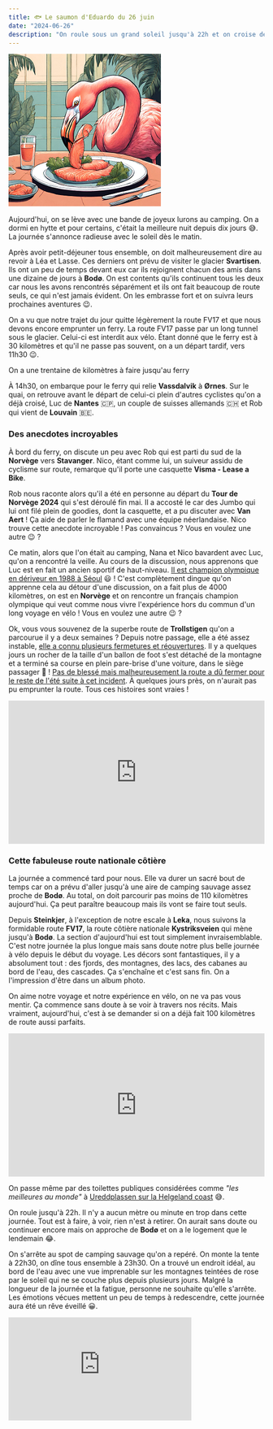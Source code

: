 ```yaml
---
title: 🐟 Le saumon d'Eduardo du 26 juin
date: "2024-06-26"
description: "On roule sous un grand soleil jusqu'à 22h et on croise des paysages à couper le souffle !"
---
```


![Saumon d'Eduardo](../saumon_eduardo.png)

Aujourd'hui, on se lève avec une bande de joyeux lurons au camping. On a dormi en hytte et pour certains, c'était la meilleure nuit depuis dix jours 😅. La journée s'annonce radieuse avec le soleil dès le matin.

Après avoir petit-déjeuner tous ensemble, on doit malheureusement dire au revoir à Léa et Lasse. Ces derniers ont prévu de visiter le glacier **Svartisen**. Ils ont un peu de temps devant eux car ils rejoignent chacun des amis dans une dizaine de jours à **Bodø**. On est contents qu'ils continuent tous les deux car nous les avons rencontrés séparément et ils ont fait beaucoup de route seuls, ce qui n'est jamais évident. On les embrasse fort et on suivra leurs prochaines aventures 😉.

On a vu que notre trajet du jour quitte légèrement la route FV17 et que nous devons encore emprunter un ferry. La route FV17 passe par un long tunnel sous le glacier. Celui-ci est interdit aux vélo. Étant donné que le ferry est à 30 kilomètres et qu'il ne passe pas souvent, on a un départ tardif, vers 11h30 😉.

On a une trentaine de kilomètres à faire jusqu'au ferry

À 14h30, on embarque pour le ferry qui relie **Vassdalvik** à **Ørnes**. Sur le quai, on retrouve avant le départ de celui-ci plein d'autres cyclistes qu'on a déjà croisé, Luc de **Nantes** 🇨🇵, un couple de suisses allemands 🇨🇭 et Rob qui vient de **Louvain** 🇧🇪.

### Des anecdotes incroyables

À bord du ferry, on discute un peu avec Rob qui est parti du sud de la **Norvège** vers **Stavanger**. Nico, étant comme lui, un suiveur assidu de cyclisme sur route, remarque qu'il porte une casquette **Visma - Lease a Bike**.

Rob nous raconte alors qu'il a été en personne au départ du **Tour de Norvège 2024** qui s'est déroulé fin mai. Il a accosté le car des Jumbo qui lui ont filé plein de goodies, dont la casquette, et a pu discuter avec **Van Aert** ! Ça aide de parler le flamand avec une équipe néerlandaise. Nico trouve cette anecdote incroyable ! Pas convaincus ? Vous en voulez une autre 😉 ?

Ce matin, alors que l'on était au camping, Nana et Nico bavardent avec Luc, qu'on a rencontré la veille. Au cours de la discussion, nous apprenons que Luc est en fait un ancien sportif de haut-niveau. [Il est champion olympique en dériveur en 1988 à Séoul](https://www.lest-eclair.fr/id601720/article/2024-05-19/luc-pillot-champion-olympique-aubois-de-passage-sur-ses-terres-courtenot-avant) 😃 ! C'est complètement dingue qu'on apprenne cela au détour d'une discussion, on a fait plus de 4000 kilomètres, on est en **Norvège** et on rencontre un français champion olympique qui veut comme nous vivre l'expérience hors du commun d'un long voyage en vélo ! Vous en voulez une autre 😉 ?

Ok, vous vous souvenez de la superbe route de **Trollstigen** qu'on a parcourue il y a deux semaines ? Depuis notre passage, elle a été assez instable, [elle a connu plusieurs fermetures et réouvertures](https://www.thelocal.no/20240607/norways-famous-trollstigen-road-reopens-for-summer). Il y a quelques jours un rocher de la taille d'un ballon de foot s'est détaché de la montagne et a terminé sa course en plein pare-brise d'une voiture, dans le siège passager 🤯 ! [Pas de blessé mais malheureusement la route a dû fermer pour le reste de l'été suite à cet incident](https://www.newsinenglish.no/2024/06/20/rockslides-closed-trollstigen-again/). À quelques jours près, on n'aurait pas pu emprunter la route. Tous ces histoires sont vraies !

<div style="width: 100%; height: 0; position: relative; padding-bottom: 56%;"><iframe src="https://giphy.com/embed/5PvdsQmoZQx9Ej4xaJ" style="top: 0; left: 0; width: 100%; height: 100%; position: absolute; border: 0;" allowfullscreen scrolling="no" allow="encrypted-media;" class="giphy-embed"></iframe></div> 

### Cette fabuleuse route nationale côtière 

La journée a commencé tard pour nous. Elle va durer un sacré bout de temps car on a prévu d'aller jusqu'à une aire de camping sauvage assez proche de **Bodø**. Au total, on doit parcourir pas moins de 110 kilomètres aujourd'hui. Ça peut paraître beaucoup mais ils vont se faire tout seuls.

Depuis **Steinkjer**, à l'exception de notre escale à **Leka**, nous suivons la formidable route **FV17**, la route côtière nationale **Kystriksveien** qui mène jusqu'à **Bodø**. La section d'aujourd'hui est tout simplement invraisemblable. C'est notre journée la plus longue mais sans doute notre plus belle journée à vélo depuis le début du voyage. Les décors sont fantastiques, il y a absolument tout : des fjords, des montagnes, des lacs, des cabanes au bord de l'eau, des cascades. Ça s'enchaîne et c'est sans fin. On a l'impression d'être dans un album photo. 

On aime notre voyage et notre expérience en vélo, on ne va pas vous mentir. Ça commence sans doute à se voir à travers nos récits. Mais vraiment, aujourd'hui, c'est à se demander si on a déjà fait 100 kilomètres de route aussi parfaits.

<div style="width: 100%; height: 0; position: relative; padding-bottom: 56%;"><iframe src="https://giphy.com/embed/0LwfS4fGJK8FPQbMoV" style="top: 0; left: 0; width: 100%; height: 100%; position: absolute; border: 0;" allowfullscreen scrolling="no" allow="encrypted-media;" class="giphy-embed"></iframe></div>

On passe même par des toilettes publiques considérées comme *"les meilleures au monde"* à [Ureddplassen sur la Helgeland coast](https://www.visitnorway.com/plan-your-trip/travel-tips-a-z/norwegian-scenic-routes/worlds-best-toilets/) 😅.

On roule jusqu'à 22h. Il n'y a aucun mètre ou minute en trop dans cette journée. Tout est à faire, à voir, rien n'est à retirer. On aurait sans doute ou continuer encore mais on approche de **Bodø** et on a le logement que le lendemain 😂.

On s'arrête au spot de camping sauvage qu'on a repéré. On monte la tente à 22h30, on dîne tous ensemble à 23h30. On a trouvé un endroit idéal, au bord de l'eau avec une vue imprenable sur les montagnes teintées de rose par le soleil qui ne se couche plus depuis plusieurs jours. Malgré la longueur de la journée et la fatigue, personne ne souhaite qu'elle s'arrête. Les émotions vécues mettent un peu de temps à redescendre, cette journée aura été un rêve éveillé 😀. 

<iframe width="360" height="202.5" src="https://www.youtube-nocookie.com/embed/BaXkwWLgpns?si=NFjiEt800Z9xpTER" title="YouTube video player" frameborder="0" allow="accelerometer; autoplay; clipboard-write; encrypted-media; gyroscope; picture-in-picture; web-share"></iframe>
